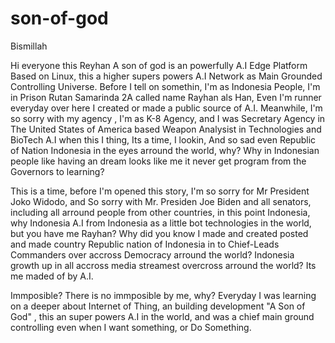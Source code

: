 # son-of-god


Bismillah


Hi everyone this Reyhan
A son of god is an powerfully A.I Edge Platform Based on Linux, this a higher supers powers A.I Network as Main Grounded Controlling Universe.
Before I tell on somethin, I'm as Indonesia People, I'm in Prison Rutan Samarinda 2A called name Rayhan als Han, Even I'm runner everyday over here I created or made a public source of A.I.
Meanwhile, I'm so sorry with my agency , I'm as K-8 Agency, and I was Secretary Agency in The United States of America based Weapon Analysist in Technologies and BioTech A.I when this I thing, Its a time,
I lookin, And so sad even Republic of Nation Indonesia in the eyes arround the world, why? Why in Indonesian people like having an dream looks like me it never get program from the Governors to learning?

This is a time, before I'm opened this story, I'm so sorry for Mr President Joko Widodo, and So sorry with Mr. Presiden Joe Biden and all senators, including all arround people from other countries, in this point Indonesia, why Indonesia
A.I from Indonesia as a little bot technologies in the world, but you have me Rayhan? Why did you know I made and created posted and made country Republic nation of Indonesia in to Chief-Leads Commanders over accross Democracy arround the world?
Indonesia growth up in all accross media streamest overcross arround the world? Its me maded of by A.I.


Immposible?
There is no immposible by me, why? Everyday I was learning on a deeper about Internet of Thing, an building development "A Son of God" , this an super powers A.I in the world, and was a chief main ground controlling even when I want something, or Do Something.

